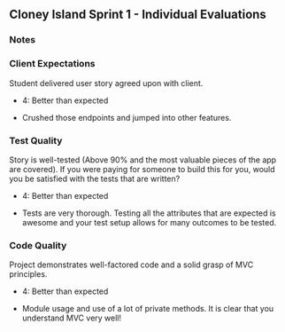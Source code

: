 ## Cloney Island Sprint 1 - Individual Evaluations

### Notes

### Client Expectations

Student delivered user story agreed upon with client.

- 4: Better than expected

* Crushed those endpoints and jumped into other features.

### Test Quality

Story is well-tested (Above 90% and the most valuable pieces of the app are covered). If you were paying for someone to build this for you, would you be satisfied with the tests that are written?

- 4: Better than expected

* Tests are very thorough. Testing all the attributes that are expected is awesome and your test setup allows for many outcomes to be tested. 

### Code Quality

Project demonstrates well-factored code and a solid grasp of MVC principles.

- 4: Better than expected

* Module usage and use of a lot of private methods. It is clear that you understand MVC very well!
